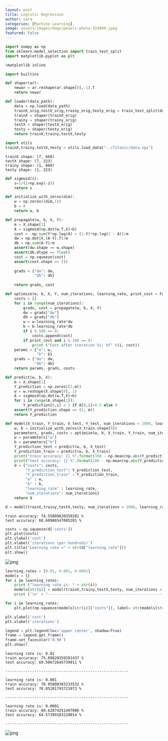 ```yaml
---
layout: post
title: Logistic Regression
author: sara
categories: [Machine Learning]
image: assets/images/dogs/pexels-photo-319899.jpeg
featured: False
---
```



```python
import numpy as np
from sklearn.model_selection import train_test_split
import matplotlib.pyplot as plt

%matplotlib inline
```


```python
import builtins
```


```python
def shaper(ar):
    newar = ar.reshape(ar.shape[0],-1).T
    return newar

def loader(data_path):
    data = np.load(data_path)
    trainX_orig,testX_orig,trainy_orig,testy_orig = train_test_split(data[:,:-1],data[:,-1])
    trainX = shaper(trainX_orig)
    trainy = shaper(trainy_orig)
    testX = shaper(testX_orig)
    testy = shaper(testy_orig)
    return trainX,trainy,testX,testy

```


```python
import utils
trainX,trainy,testX,testy = utils.load_data("../Titanic/data.npy")
```

    trainX shape: (7, 668)
    testX shape: (7, 223)
    trainy shape: (1, 668)
    testy shape: (1, 223)



```python
def sigmoid(z):
    s=1/(1+np.exp(-z))
    return s

def initialize_with_zeros(dim):
    w = np.zeros((dim,1))
    b = 0    
    return w, b

def propagate(w, b, X, Y):
    m = X.shape[1]
    A = sigmoid(np.dot(w.T,X)+b)
    cost = -np.sum(Y*np.log(A) + (1-Y)*np.log(1 - A))/m
    dw = np.dot(X,(A-Y).T)/m
    db = np.sum(A-Y)/m
    assert(dw.shape == w.shape)
    assert(db.dtype == float)
    cost = np.squeeze(cost)
    assert(cost.shape == ())
    
    grads = {"dw": dw,
             "db": db}
    
    return grads, cost

def optimize(w, b, X, Y, num_iterations, learning_rate, print_cost = False):
    costs = [] 
    for i in range(num_iterations):
        grads, cost = propagate(w, b, X, Y)
        dw = grads["dw"]
        db = grads["db"]
        w = w-learning_rate*dw
        b = b-learning_rate*db
        if i % 100 == 0:
            costs.append(cost)
        if print_cost and i % 100 == 0:
            print ("Cost after iteration %i: %f" %(i, cost))    
    params = {"w": w,
              "b": b}
    grads = {"dw": dw,
             "db": db}
    return params, grads, costs

def predict(w, b, X):
    m = X.shape[1]
    Y_prediction = np.zeros((1,m))
    w = w.reshape(X.shape[0], 1)
    A = sigmoid(np.dot(w.T,X)+b)
    for i in range(A.shape[1]):
        Y_prediction[0,i] = 1 if A[0,i]>0.5 else 0
    assert(Y_prediction.shape == (1, m))    
    return Y_prediction

def model(X_train, Y_train, X_test, Y_test, num_iterations = 2000, learning_rate = 0.5, print_cost = False):
    w, b = initialize_with_zeros(X_train.shape[0])
    parameters, grads, costs = optimize(w, b, X_train, Y_train, num_iterations, learning_rate)
    w = parameters["w"]
    b = parameters["b"]
    Y_prediction_test = predict(w, b, X_test)
    Y_prediction_train = predict(w, b, X_train)
    print("train accuracy: {} %".format(100 - np.mean(np.abs(Y_prediction_train - Y_train)) * 100))
    print("test accuracy: {} %".format(100 - np.mean(np.abs(Y_prediction_test - Y_test)) * 100))
    d = {"costs": costs,
         "Y_prediction_test": Y_prediction_test, 
         "Y_prediction_train" : Y_prediction_train, 
         "w" : w, 
         "b" : b,
         "learning_rate" : learning_rate,
         "num_iterations": num_iterations}    
    return d
```


```python
d = model(trainX,trainy,testX,testy, num_iterations = 2000, learning_rate = 0.005, print_cost = True)
```

    train accuracy: 74.55089820359281 %
    test accuracy: 68.60986547085201 %



```python
costs = np.squeeze(d['costs'])
plt.plot(costs)
plt.ylabel('cost')
plt.xlabel('iterations (per hundreds)')
plt.title("Learning rate =" + str(d["learning_rate"]))
plt.show()
```


![png](/images/lg_output_1.png)



```python
learning_rates = [0.01, 0.001, 0.0001]
models = {}
for i in learning_rates:
    print ("learning rate is: " + str(i))
    models[str(i)] = model(trainX,trainy,testX,testy, num_iterations = 1500, learning_rate = i, print_cost = False)
    print ('\n' + "-------------------------------------------------------" + '\n')

for i in learning_rates:
    plt.plot(np.squeeze(models[str(i)]["costs"]), label= str(models[str(i)]["learning_rate"]))

plt.ylabel('cost')
plt.xlabel('iterations')

legend = plt.legend(loc='upper center', shadow=True)
frame = legend.get_frame()
frame.set_facecolor('0.90')
plt.show()
```

    learning rate is: 0.01
    train accuracy: 75.89820359281437 %
    test accuracy: 69.50672645739911 %
    
    -------------------------------------------------------
    
    learning rate is: 0.001
    train accuracy: 70.95808383233532 %
    test accuracy: 70.85201793721973 %
    
    -------------------------------------------------------
    
    learning rate is: 0.0001
    train accuracy: 60.62874251497006 %
    test accuracy: 64.57399103139014 %
    
    -------------------------------------------------------
    



![png](/images/lg_output_2.png)


